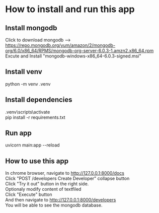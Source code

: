 # How to install and run this app

## Install mongodb
Click to download mongodb --> https://repo.mongodb.org/yum/amazon/2/mongodb-org/6.0/x86_64/RPMS/mongodb-org-server-6.0.3-1.amzn2.x86_64.rpm <br />
Excute and Install "mongodb-windows-x86_64-6.0.3-signed.msi"

## Install venv
python -m venv .venv

## Install dependencies
.venv\scripts\activate <br />
pip install -r requirements.txt

## Run app
uvicorn main:app --reload

## How to use this app
In chrome browser, navigate to http://127.0.0.1:8000/docs <br />
Click "POST /developers Create Developer" collapse button <br />
Click "Try it out" button in the right side. <br />
Optionaly modify content of textfiled <br />
Click "Execute" button <br />
And then navigate to http://127.0.0.1:8000/developers  <br />
You will be able to see the mongodb database.